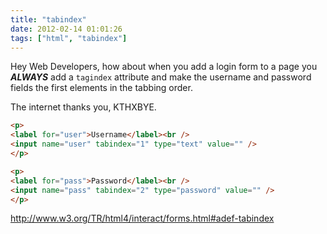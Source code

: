 ```yaml
---
title: "tabindex"
date: 2012-02-14 01:01:26
tags: ["html", "tabindex"]
---
```


Hey Web Developers, how about when you add a login form to a page you
___ALWAYS___ add a `tagindex` attribute and make the username and password
fields the first elements in the tabbing order.

The internet thanks you, KTHXBYE.

```html
<p>
<label for="user">Username</label><br />
<input name="user" tabindex="1" type="text" value="" />
</p>

<p>
<label for="pass">Password</label><br />
<input name="pass" tabindex="2" type="password" value="" />
</p>
```

<a href="http://www.w3.org/TR/html4/interact/forms.html#adef-tabindex">http://www.w3.org/TR/html4/interact/forms.html#adef-tabindex</a>
